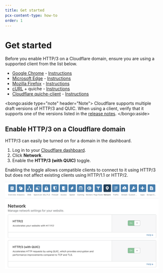 ```yaml
---
title: Get started
pcx-content-type: how-to
order: 1
---
```


# Get started

Before you enable HTTP/3 on a Cloudflare domain, ensure you are using a supported client from the list below.

- [Google Chrome](https://www.google.com/chrome/canary/) - [Instructions](/tutorials/chrome)
- [Microsoft Edge](https://www.microsoftedgeinsider.com/en-us/) - [Instructions](/tutorials/edge)
- [Mozilla Firefox](https://www.mozilla.org/firefox/channel/desktop/#nightly) - [Instructions](/tutorials/firefox)
- [cURL](https://curl.haxx.se) + quiche - [Instructions](/tutorials/curl-brew)
- [Cloudflare quiche-client](https://github.com/cloudflare/quiche) - [Instructions](/tutorials/quiche-http3-client)

<bongo:aside type="note" header="Note">
Cloudflare supports multiple draft versions of HTTP/3 and QUIC. When using a client, verify that it supports one of the versions listed in the [release notes](/release-notes).
</bongo:aside>

## Enable HTTP/3 on a Cloudflare domain

HTTP/3 can easily be turned on for a domain in the dashboard.

1. Log in to your [Cloudflare dashboard](https://dash.cloudflare.com/).
1. Click **Network**.
1. Enable the **HTTP/3 (with QUIC)** toggle.

Enabling the toggle allows compatible clients to connect to it using HTTP/3 but does not affect existing clients using HTTP/1.1 or HTTP/2.

![Enable HTTP/3 on the dashboard](../images/enable-dashboard.png)
